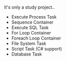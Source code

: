 It's only a study project..
- Execute Process Task
- Sequence Container
- Execute SQL Task
- For Loop Container
- Foreach Loop Container
- File System Task
- Script Task (C# support)
- Database Task
